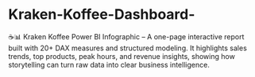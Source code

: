 # Kraken-Koffee-Dashboard-
☕📊 Kraken Koffee Power BI Infographic – A one-page interactive report built with 20+ DAX measures and structured modeling. It highlights sales trends, top products, peak hours, and revenue insights, showing how storytelling can turn raw data into clear business intelligence.
